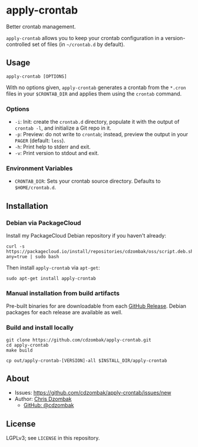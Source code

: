 # apply-crontab

Better crontab management.

`apply-crontab` allows you to keep your crontab configuration in a version-controlled set of files (in `~/crontab.d` by default).

## Usage

```text
apply-crontab [OPTIONS]
```

With no options given, `apply-crontab` generates a crontab from the `*.cron` files in your `$CRONTAB_DIR` and applies them using the `crontab` command.

### Options

- `-i`: Init: create the `crontab.d` directory, populate it with the output of `crontab -l`, and initialize a Git repo in it.
- `-p`: Preview: do not write to `crontab`; instead, preview the output in your `PAGER` (default: `less`).
- `-h`: Print help to stderr and exit.
- `-v`: Print version to stdout and exit.

### Environment Variables

- `CRONTAB_DIR`: Sets your crontab source directory. Defaults to `$HOME/crontab.d`.

## Installation

### Debian via PackageCloud

Install my PackageCloud Debian repository if you haven't already:
```shell
curl -s https://packagecloud.io/install/repositories/cdzombak/oss/script.deb.sh?any=true | sudo bash
```

Then install `apply-crontab` via `apt-get`:
```shell
sudo apt-get install apply-crontab
```

### Manual installation from build artifacts

Pre-built binaries for are downloadable from each [GitHub Release](https://github.com/cdzombak/apply-crontab/releases). Debian packages for each release are available as well.

### Build and install locally

```shell
git clone https://github.com/cdzombak/apply-crontab.git
cd apply-crontab
make build

cp out/apply-crontab-[VERSION]-all $INSTALL_DIR/apply-crontab
```

## About

- Issues: https://github.com/cdzombak/apply-crontab/issues/new
- Author: [Chris Dzombak](https://www.dzombak.com)
    - [GitHub: @cdzombak](https://www.github.com/cdzombak)

## License

LGPLv3; see `LICENSE` in this repository.
